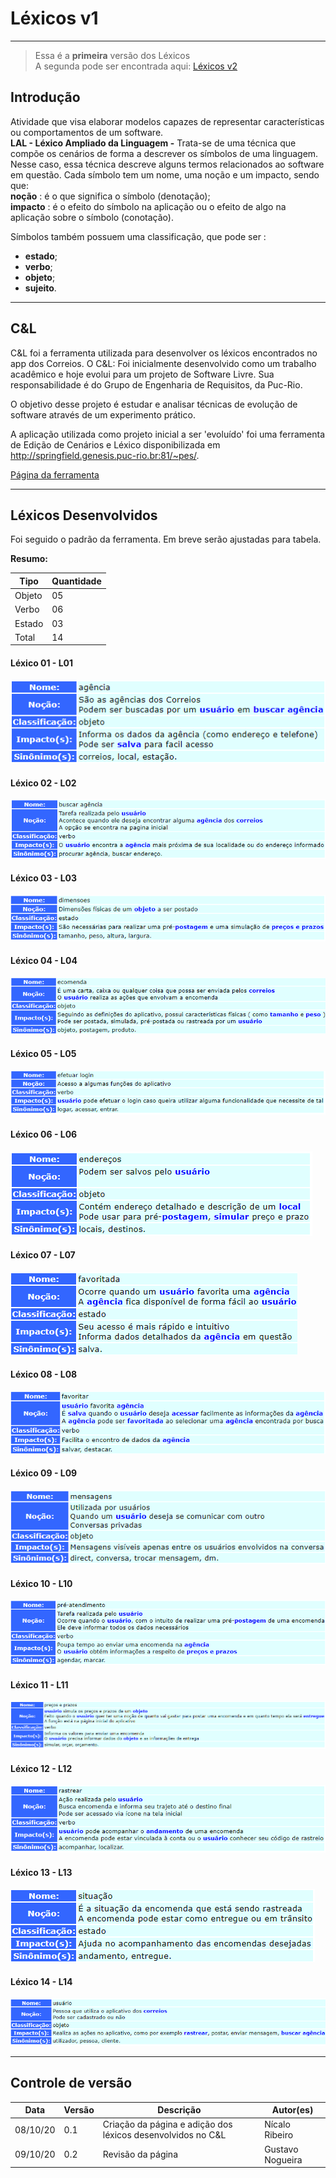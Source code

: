 # Léxicos v1

- - -
> Essa é a **primeira** versão dos Léxicos  
> A segunda pode ser encontrada aqui: [Léxicos v2](./lexicos-v2.md)
## Introdução

Atividade que visa elaborar modelos capazes de representar características ou comportamentos de um software.  
**LAL - Léxico Ampliado da Linguagem -** Trata-se de uma técnica que compõe os cenários de forma a descrever os símbolos de uma linguagem. Nesse caso, essa técnica descreve alguns termos relacionados ao software em questão. Cada símbolo tem um nome, uma noção e um impacto, sendo que:  
**noção** : é o que significa o símbolo (denotação);  
**impacto** : é o efeito do símbolo na aplicação ou o efeito de algo na aplicação sobre o símbolo (conotação).  

Símbolos também possuem uma classificação, que pode ser :   

- **estado**;  
- **verbo**;  
- **objeto**;  
- **sujeito**.   

- - -

## C&L
C&L foi a ferramenta utilizada para desenvolver os léxicos encontrados no app dos Correios.	
O C&L:
Foi inicialmente desenvolvido como um trabalho acadêmico e hoje evolui para um projeto de Software Livre. Sua responsabilidade é do Grupo de Engenharia de Requisitos, da Puc-Rio.

O objetivo desse projeto é estudar e analisar técnicas de evolução de software através de um experimento prático. 

A aplicação utilizada como projeto inicial a ser 'evoluído' foi uma ferramenta de Edição de Cenários e Léxico disponibilizada em http://springfield.genesis.puc-rio.br:81/~pes/.

<a href= "http://pes.inf.puc-rio.br/cel/index_old.htm" target="blank"> Página da ferramenta </a>

- - -

## Léxicos Desenvolvidos
Foi seguido o padrão da ferramenta. Em breve serão ajustadas para tabela.

**Resumo:**  

| Tipo   | Quantidade              |
| ------ | ----------------------- |
| Objeto | 05                      |
| Verbo  | 06                      |
| Estado | 03                      |
| Total  | 14                      |


#### Léxico 01 - L01  
![](./images/lexico-01.png)  

#### Léxico 02 - L02  
![](./images/lexico-02.png)  

#### Léxico 03 - L03  
![](./images/lexico-03.png)  

#### Léxico 04 - L04  
![](./images/lexico-04.png)  

#### Léxico 05 - L05  
![](./images/lexico-06.png)  

#### Léxico 06 - L06  
![](./images/lexico-07.png)  

#### Léxico 07 - L07  
![](./images/lexico-08.png)  

#### Léxico 08 - L08  
![](./images/lexico-09.png)  

#### Léxico 09 - L09  
![](./images/lexico-10.png)  

#### Léxico 10 - L10  
![](./images/lexico-11.png)  

#### Léxico 11 - L11  
![](./images/lexico-12.png)  

#### Léxico 12 - L12  
![](./images/lexico-13.png)  

#### Léxico 13 - L13  
![](./images/lexico-14.png)  

#### Léxico 14 - L14  
![](./images/lexico-15.png)  

- - -

## Controle de versão

| Data     | Versão | Descrição                                               | Autor(es)           |
| -------- | ------ | ------------------------------------------------------- | ------------------- |
| 08/10/20 | 0.1    | Criação da página e adição dos léxicos desenvolvidos no C&L  | Nícalo Ribeiro |
| 09/10/20 | 0.2    | Revisão da página  | Gustavo Nogueira |